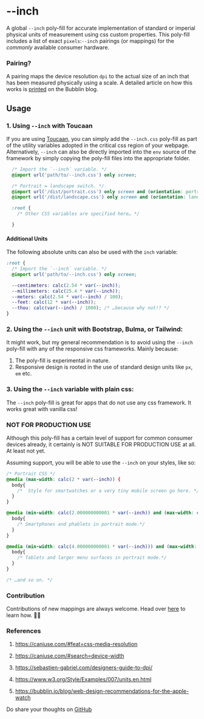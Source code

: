 # --inch
A global `--inch` poly-fill for accurate implementation of standard or imperial physical units of measurement using css custom properties. This poly-fill includes a list of exact `pixels`:`--inch` pairings (or mappings) for the _commonly_ available consumer hardware.

### Pairing?
A pairing maps the device resolution `dpi` to the actual size of an inch that has been measured physically using a scale. A detailed article on how this works is [printed](https://bubblin.io/blog/inch) on the Bubblin blog.


## Usage

### 1. Using `--inch` with Toucaan 
If you are using [Toucaan](https://toucaan.com), you can simply add the `--inch.css` poly-fill as part of the utility variables adopted in the critical css region of your webpage. Alternatively, `--inch` can also be directly imported into the `env` source of the framework by simply copying the poly-fill files into the appropriate folder.

```css
  /* Import the `--inch` variable. */
  @import url('path/to/--inch.css') only screen;

  /* Portrait ⇋ landscape switch. */
  @import url('/dist/portrait.css') only screen and (orientation: portrait);
  @import url('/dist/landscape.css') only screen and (orientation: landscape);

  :root {
    /* Other CSS variables are specified here… */

  }
```

#### Additional Units

The following absolute units can also be used with the `inch` variable:

```css
:root {
  /* Import the `--inch` variable. */
  @import url('path/to/--inch.css') only screen;

  --centimeters: calc(2.54 * var(--inch));
  --millimeters: calc(25.4 * var(--inch));
  --meters: calc(2.54 * var(--inch) / 100);
  --feet: calc(12 * var(--inch));
  --thou: calc(var(--inch) / 1000); /* …because why not!? */
}
```

### 2. Using the `--inch` unit with Bootstrap, Bulma, or Tailwind:

It might work, but my general recommendation is to avoid using the `--inch` poly-fill with any of the responsive css frameworks. Mainly because:

1. The poly-fill is experimental in nature.
2. Responsive design is rooted in the use of standard design units like `px`, `em` etc.

### 3. Using the `--inch` variable with plain css:
The `--inch` poly-fill is great for apps that do not use any css framework. It works great with vanilla css!

### NOT FOR PRODUCTION USE
Although this poly-fill has a certain level of support for common consumer devices already, it certainly is NOT SUITABLE FOR PRODUCTION USE at all. At least not yet.

Assuming support, you will be able to use the `--inch` on your styles, like so:

```css
/* Portrait CSS */
@media (max-width: calc(2 * var(--inch)) {
  body{
    /*  Style for smartwatches or a very tiny mobile screen go here. */
  }
}

@media (min-width: calc(2.000000000001 * var(--inch)) and (max-width: calc(4 * var(--inch))) {
  body{
    /* Smartphones and phablets in portrait mode.*/
  }
}

@media (min-width: calc(4.000000000001 * var(--inch))) and (max-width: calc(8 * var(--inch))) {
  body{
    /* Tablets and larger menu surfaces in portrait mode.*/
  }
}

/* …and so on. */

```

### Contribution

Contributions of new mappings are always welcome. Head over [here](https://github.com/Toucaan/--inch/blob/master/CONTRIBUTING.md) to learn how. 🙏🏻

### References

1. https://caniuse.com/#feat=css-media-resolution

2. https://caniuse.com/#search=device-width

3. https://sebastien-gabriel.com/designers-guide-to-dpi/

4. https://www.w3.org/Style/Examples/007/units.en.html

5. https://bubblin.io/blog/web-design-recommendations-for-the-apple-watch

Do share your thoughts on [GitHub](https://github.com/Toucaan/--inch/discussions)